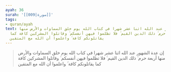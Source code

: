 ```yaml
---
ayah: 36
surah: '[[009|سورة]]'
tags:
- quran/ayah
text: إن عدة الشهور عند الله اثنا عشر شهرا في كتاب الله يوم خلق السماوات والأرض منها
  أربعة حرم ۚ ذلك الدين القيم ۚ فلا تظلموا فيهن أنفسكم ۚ وقاتلوا المشركين كافة كما
  يقاتلونكم كافة ۚ واعلموا أن الله مع المتقين
---
```

> إن عدة الشهور عند الله اثنا عشر شهرا في كتاب الله يوم خلق السماوات والأرض منها أربعة حرم ۚ ذلك الدين القيم ۚ فلا تظلموا فيهن أنفسكم ۚ وقاتلوا المشركين كافة كما يقاتلونكم كافة ۚ واعلموا أن الله مع المتقين
